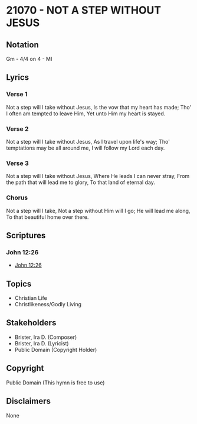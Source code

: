 # 21070 - NOT A STEP WITHOUT JESUS

## Notation

Gm - 4/4 on 4 - MI

## Lyrics

### Verse 1

Not a step will I take without Jesus, Is the vow that my heart has made; Tho' I often am tempted to leave Him, Yet unto Him my heart is stayed.

### Verse 2

Not a step will I take without Jesus, As I travel upon life's way; Tho' temptations may be all around me, I will follow my Lord each day.

### Verse 3

Not a step will I take without Jesus, Where He leads I can never stray, From the path that will lead me to glory, To that land of eternal day.

### Chorus

Not a step will I take, Not a step without Him will I go; He will lead me along, To that beautiful home over there.


## Scriptures

### John 12:26

- [John 12:26](https://www.biblegateway.com/passage/?search=John%2012%3A26)


## Topics

- Christian Life
- Christlikeness/Godly Living

## Stakeholders

- Brister, Ira D. (Composer)
- Brister, Ira D. (Lyricist)
- Public Domain (Copyright Holder)

## Copyright

Public Domain
(This hymn is free to use)

## Disclaimers

None

